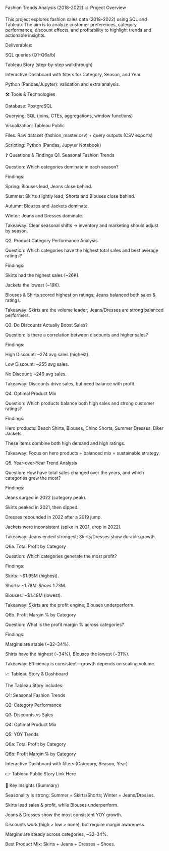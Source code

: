 Fashion Trends Analysis (2018–2022)
📊 Project Overview

This project explores fashion sales data (2018–2022) using SQL and Tableau.
The aim is to analyze customer preferences, category performance, discount effects, and profitability to highlight trends and actionable insights.

Deliverables:

SQL queries (Q1–Q6a/b)

Tableau Story (step-by-step walkthrough)

Interactive Dashboard with filters for Category, Season, and Year

Python (Pandas/Jupyter): validation and extra analysis.


🛠️ Tools & Technologies

Database: PostgreSQL

Querying: SQL (joins, CTEs, aggregations, window functions)

Visualization: Tableau Public

Files: Raw dataset (fashion_master.csv) + query outputs (CSV exports)

Scripting: Python (Pandas, Jupyter Notebook)


❓ Questions & Findings
Q1. Seasonal Fashion Trends

Question: Which categories dominate in each season?

Findings:

Spring: Blouses lead, Jeans close behind.

Summer: Skirts slightly lead; Shorts and Blouses close behind.

Autumn: Blouses and Jackets dominate.

Winter: Jeans and Dresses dominate.

Takeaway: Clear seasonal shifts → inventory and marketing should adjust by season.


Q2. Product Category Performance Analysis

Question: Which categories have the highest total sales and best average ratings?

Findings:

Skirts had the highest sales (~26K).

Jackets the lowest (~19K).

Blouses & Shirts scored highest on ratings; Jeans balanced both sales & ratings.

Takeaway: Skirts are the volume leader; Jeans/Dresses are strong balanced performers.

Q3. Do Discounts Actually Boost Sales?

Question: Is there a correlation between discounts and higher sales?

Findings:

High Discount: ~274 avg sales (highest).

Low Discount: ~255 avg sales.

No Discount: ~249 avg sales.

Takeaway: Discounts drive sales, but need balance with profit.

Q4. Optimal Product Mix

Question: Which products balance both high sales and strong customer ratings?

Findings:

Hero products: Beach Shirts, Blouses, Chino Shorts, Summer Dresses, Biker Jackets.

These items combine both high demand and high ratings.

Takeaway: Focus on hero products + balanced mix = sustainable strategy.

Q5. Year-over-Year Trend Analysis

Question: How have total sales changed over the years, and which categories grew the most?

Findings:

Jeans surged in 2022 (category peak).

Skirts peaked in 2021, then dipped.

Dresses rebounded in 2022 after a 2019 jump.

Jackets were inconsistent (spike in 2021, drop in 2022).

Takeaway: Jeans ended strongest; Skirts/Dresses show durable growth.

Q6a. Total Profit by Category

Question: Which categories generate the most profit?

Findings:

Skirts: ~$1.95M (highest).

Shorts: ~$1.78M; Shoes ~$1.73M.

Blouses: ~$1.48M (lowest).

Takeaway: Skirts are the profit engine; Blouses underperform.

Q6b. Profit Margin % by Category

Question: What is the profit margin % across categories?

Findings:

Margins are stable (~32–34%).

Shirts have the highest (~34%), Blouses the lowest (~31%).

Takeaway: Efficiency is consistent—growth depends on scaling volume.

📈 Tableau Story & Dashboard

The Tableau Story includes:

Q1: Seasonal Fashion Trends

Q2: Category Performance

Q3: Discounts vs Sales

Q4: Optimal Product Mix

Q5: YOY Trends

Q6a: Total Profit by Category

Q6b: Profit Margin % by Category

Interactive Dashboard with filters (Category, Season, Year)

👉 Tableau Public Story Link Here

🔑 Key Insights (Summary)

Seasonality is strong: Summer = Skirts/Shorts; Winter = Jeans/Dresses.

Skirts lead sales & profit, while Blouses underperform.

Jeans & Dresses show the most consistent YOY growth.

Discounts work (high > low > none), but require margin awareness.

Margins are steady across categories, ~32–34%.

Best Product Mix: Skirts + Jeans + Dresses + Shoes.
